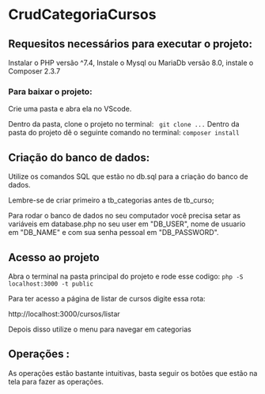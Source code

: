 # CrudCategoriaCursos


## Requesitos necessários para executar o projeto:
Instalar o PHP versão ^7.4,
Instale o Mysql ou MariaDb versão 8.0,
instale o Composer 2.3.7

### Para baixar o projeto:
Crie uma pasta e abra ela no VScode.

Dentro da pasta, clone o projeto no terminal:
` git clone ...`
Dentro da pasta do projeto dê o seguinte comando no terminal:
`composer install`


## Criação do banco de dados:
Utilize os comandos SQL que estão no db.sql para a criação do banco de dados.

Lembre-se de criar primeiro a tb_categorias antes de tb_curso;

Para rodar o banco de dados no seu computador você precisa setar as variáveis em database.php 
no seu user em "DB_USER", nome de usuario em "DB_NAME" e com sua senha pessoal em "DB_PASSWORD".

## Acesso ao projeto 
Abra o terminal na pasta principal do projeto e rode esse codigo:
`php -S localhost:3000 -t public` 

Para ter acesso a página de listar de cursos digite essa rota:

http://localhost:3000/cursos/listar

Depois disso utilize o menu para navegar em categorias




## Operações :
As operações estão bastante intuitivas, basta seguir os botões que estão na tela para fazer as operações.
